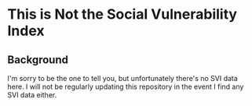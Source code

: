 # This is Not the Social Vulnerability Index

## Background

I'm sorry to be the one to tell you, but unfortunately there's no SVI data here. I will not be regularly updating this repository in the event I find any SVI data either.

